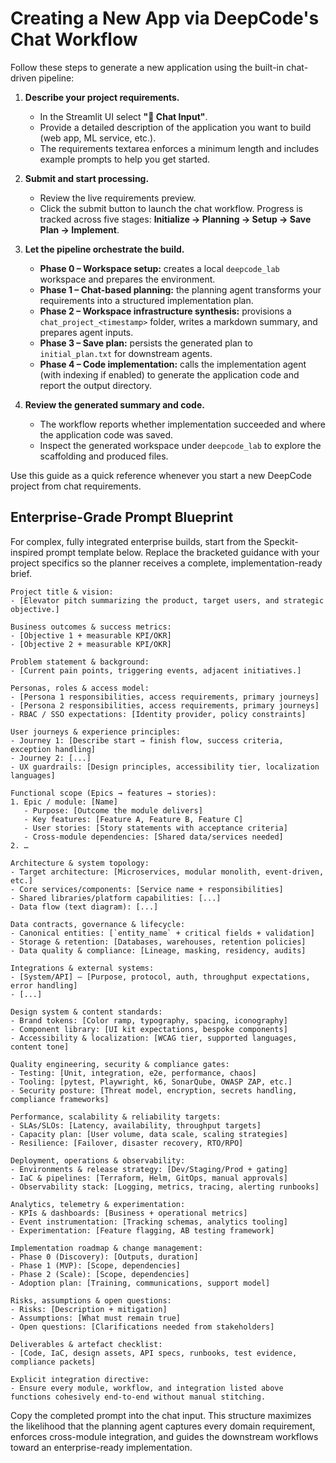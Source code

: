 # Creating a New App via DeepCode's Chat Workflow

Follow these steps to generate a new application using the built-in chat-driven pipeline:

1. **Describe your project requirements.**
   - In the Streamlit UI select **"💬 Chat Input"**.
   - Provide a detailed description of the application you want to build (web app, ML service, etc.).
   - The requirements textarea enforces a minimum length and includes example prompts to help you get started.

2. **Submit and start processing.**
   - Review the live requirements preview.
   - Click the submit button to launch the chat workflow. Progress is tracked across five stages: **Initialize → Planning → Setup → Save Plan → Implement**.

3. **Let the pipeline orchestrate the build.**
   - **Phase 0 – Workspace setup:** creates a local `deepcode_lab` workspace and prepares the environment.
   - **Phase 1 – Chat-based planning:** the planning agent transforms your requirements into a structured implementation plan.
   - **Phase 2 – Workspace infrastructure synthesis:** provisions a `chat_project_<timestamp>` folder, writes a markdown summary, and prepares agent inputs.
   - **Phase 3 – Save plan:** persists the generated plan to `initial_plan.txt` for downstream agents.
   - **Phase 4 – Code implementation:** calls the implementation agent (with indexing if enabled) to generate the application code and report the output directory.

4. **Review the generated summary and code.**
   - The workflow reports whether implementation succeeded and where the application code was saved.
   - Inspect the generated workspace under `deepcode_lab` to explore the scaffolding and produced files.

Use this guide as a quick reference whenever you start a new DeepCode project from chat requirements.

## Enterprise-Grade Prompt Blueprint

For complex, fully integrated enterprise builds, start from the Speckit-inspired prompt template below. Replace the bracketed guidance with your project specifics so the planner receives a complete, implementation-ready brief.

```
Project title & vision:
- [Elevator pitch summarizing the product, target users, and strategic objective.]

Business outcomes & success metrics:
- [Objective 1 + measurable KPI/OKR]
- [Objective 2 + measurable KPI/OKR]

Problem statement & background:
- [Current pain points, triggering events, adjacent initiatives.]

Personas, roles & access model:
- [Persona 1 responsibilities, access requirements, primary journeys]
- [Persona 2 responsibilities, access requirements, primary journeys]
- RBAC / SSO expectations: [Identity provider, policy constraints]

User journeys & experience principles:
- Journey 1: [Describe start → finish flow, success criteria, exception handling]
- Journey 2: [...]
- UX guardrails: [Design principles, accessibility tier, localization languages]

Functional scope (Epics → features → stories):
1. Epic / module: [Name]
   - Purpose: [Outcome the module delivers]
   - Key features: [Feature A, Feature B, Feature C]
   - User stories: [Story statements with acceptance criteria]
   - Cross-module dependencies: [Shared data/services needed]
2. …

Architecture & system topology:
- Target architecture: [Microservices, modular monolith, event-driven, etc.]
- Core services/components: [Service name + responsibilities]
- Shared libraries/platform capabilities: [...]
- Data flow (text diagram): [...]

Data contracts, governance & lifecycle:
- Canonical entities: [`entity_name` + critical fields + validation]
- Storage & retention: [Databases, warehouses, retention policies]
- Data quality & compliance: [Lineage, masking, residency, audits]

Integrations & external systems:
- [System/API] — [Purpose, protocol, auth, throughput expectations, error handling]
- [...]

Design system & content standards:
- Brand tokens: [Color ramp, typography, spacing, iconography]
- Component library: [UI kit expectations, bespoke components]
- Accessibility & localization: [WCAG tier, supported languages, content tone]

Quality engineering, security & compliance gates:
- Testing: [Unit, integration, e2e, performance, chaos]
- Tooling: [pytest, Playwright, k6, SonarQube, OWASP ZAP, etc.]
- Security posture: [Threat model, encryption, secrets handling, compliance frameworks]

Performance, scalability & reliability targets:
- SLAs/SLOs: [Latency, availability, throughput targets]
- Capacity plan: [User volume, data scale, scaling strategies]
- Resilience: [Failover, disaster recovery, RTO/RPO]

Deployment, operations & observability:
- Environments & release strategy: [Dev/Staging/Prod + gating]
- IaC & pipelines: [Terraform, Helm, GitOps, manual approvals]
- Observability stack: [Logging, metrics, tracing, alerting runbooks]

Analytics, telemetry & experimentation:
- KPIs & dashboards: [Business + operational metrics]
- Event instrumentation: [Tracking schemas, analytics tooling]
- Experimentation: [Feature flagging, AB testing framework]

Implementation roadmap & change management:
- Phase 0 (Discovery): [Outputs, duration]
- Phase 1 (MVP): [Scope, dependencies]
- Phase 2 (Scale): [Scope, dependencies]
- Adoption plan: [Training, communications, support model]

Risks, assumptions & open questions:
- Risks: [Description + mitigation]
- Assumptions: [What must remain true]
- Open questions: [Clarifications needed from stakeholders]

Deliverables & artefact checklist:
- [Code, IaC, design assets, API specs, runbooks, test evidence, compliance packets]

Explicit integration directive:
- Ensure every module, workflow, and integration listed above functions cohesively end-to-end without manual stitching.
```

Copy the completed prompt into the chat input. This structure maximizes the likelihood that the planning agent captures every domain requirement, enforces cross-module integration, and guides the downstream workflows toward an enterprise-ready implementation.

